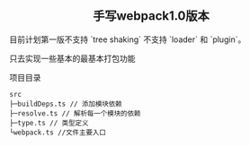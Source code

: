<h2 align="center">手写webpack1.0版本</h2>
目前计划第一版不支持 `tree shaking` 不支持 `loader` 和 `plugin`。

只去实现一些基本的最基本打包功能

项目目录
```
src
├─buildDeps.ts // 添加模块依赖
├─resolve.ts // 解析每一个模块的依赖
├─type.ts // 类型定义
└webpack.ts //文件主要入口
```